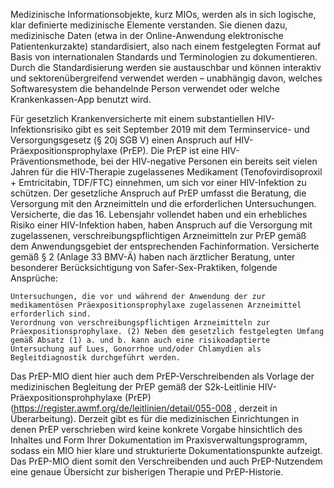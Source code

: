 Medizinische Informationsobjekte, kurz MIOs, werden als in sich logische, klar definierte medizinische Elemente verstanden. Sie dienen dazu, medizinische Daten (etwa in der Online-Anwendung elektronische Patientenkurzakte) standardisiert, also nach einem festgelegten Format auf Basis von internationalen Standards und Terminologien zu dokumentieren. Durch die Standardisierung werden sie austauschbar und können interaktiv und sektorenübergreifend verwendet werden – unabhängig davon, welches Softwaresystem die behandelnde Person verwendet oder welche Krankenkassen-App benutzt wird.

Für gesetzlich Krankenversicherte mit einem substantiellen HIV-Infektionsrisiko gibt es seit September 2019 mit dem Terminservice- und Versorgungsgesetz (§ 20j SGB V) einen Anspruch auf HIV-Präexpositionsprophylaxe (PrEP). Die PrEP ist eine HIV-Präventionsmethode, bei der HIV-negative Personen ein bereits seit vielen Jahren für die HIV-Therapie zugelassenes Medikament (Tenofovirdisoproxil + Emtricitabin, TDF/FTC) einnehmen, um sich vor einer HIV-Infektion zu schützen. Der gesetzliche Anspruch auf PrEP umfasst die Beratung, die Versorgung mit den Arzneimitteln und die erforderlichen Untersuchungen. Versicherte, die das 16. Lebensjahr vollendet haben und ein erhebliches Risiko einer HIV-Infektion haben, haben Anspruch auf die Versorgung mit zugelassenen, verschreibungspflichtigen Arzneimitteln zur PrEP gemäß dem Anwendungsgebiet der entsprechenden Fachinformation. Versicherte gemäß § 2 (Anlage 33 BMV-Ä) haben nach ärztlicher Beratung, unter besonderer Berücksichtigung von Safer-Sex-Praktiken, folgende Ansprüche:

    Untersuchungen, die vor und während der Anwendung der zur medikamentösen Präexpositionsprophylaxe zugelassenen Arzneimittel erforderlich sind.
    Verordnung von verschreibungspflichtigen Arzneimitteln zur Präexpositionsprophylaxe. (2) Neben dem gesetzlich festgelegten Umfang gemäß Absatz (1) a. und b. kann auch eine risikoadaptierte Untersuchung auf Lues, Gonorrhoe und/oder Chlamydien als Begleitdiagnostik durchgeführt werden.

Das PrEP-MIO dient hier auch dem PrEP-Verschreibenden als Vorlage der medizinischen Begleitung der PrEP gemäß der S2k-Leitlinie HIV-Präexpositionsprohphylaxe (PrEP) (https://register.awmf.org/de/leitlinien/detail/055-008 , derzeit in Überarbeitung). Derzeit gibt es für die medizinischen Einrichtungen in denen PrEP verschrieben wird keine konkrete Vorgabe hinsichtlich des Inhaltes und Form Ihrer Dokumentation im Praxisverwaltungsprogramm, sodass ein MIO hier klare und strukturierte Dokumentationspunkte aufzeigt. Das PrEP-MIO dient somit den Verschreibenden und auch PrEP-Nutzendem eine genaue Übersicht zur bisherigen Therapie und PrEP-Historie.
